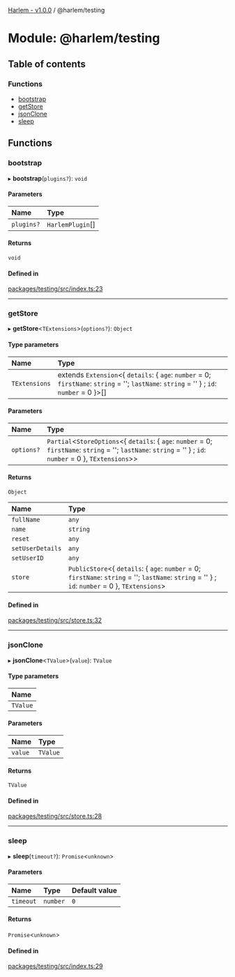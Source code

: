 [Harlem - v1.0.0](../index.md) / @harlem/testing

# Module: @harlem/testing

## Table of contents

### Functions

- [bootstrap](harlem_testing.md#bootstrap)
- [getStore](harlem_testing.md#getstore)
- [jsonClone](harlem_testing.md#jsonclone)
- [sleep](harlem_testing.md#sleep)

## Functions

### bootstrap

▸ **bootstrap**(`plugins?`): `void`

#### Parameters

| Name | Type |
| :------ | :------ |
| `plugins?` | `HarlemPlugin`[] |

#### Returns

`void`

#### Defined in

[packages/testing/src/index.ts:23](https://github.com/andrewcourtice/harlem/blob/1dcd57c/packages/testing/src/index.ts#L23)

___

### getStore

▸ **getStore**<`TExtensions`\>(`options?`): `Object`

#### Type parameters

| Name | Type |
| :------ | :------ |
| `TExtensions` | extends `Extension`<{ `details`: { `age`: `number` = 0; `firstName`: `string` = ''; `lastName`: `string` = '' } ; `id`: `number` = 0 }\>[] |

#### Parameters

| Name | Type |
| :------ | :------ |
| `options?` | `Partial`<`StoreOptions`<{ `details`: { `age`: `number` = 0; `firstName`: `string` = ''; `lastName`: `string` = '' } ; `id`: `number` = 0 }, `TExtensions`\>\> |

#### Returns

`Object`

| Name | Type |
| :------ | :------ |
| `fullName` | `any` |
| `name` | `string` |
| `reset` | `any` |
| `setUserDetails` | `any` |
| `setUserID` | `any` |
| `store` | `PublicStore`<{ `details`: { `age`: `number` = 0; `firstName`: `string` = ''; `lastName`: `string` = '' } ; `id`: `number` = 0 }, `TExtensions`\> |

#### Defined in

[packages/testing/src/store.ts:32](https://github.com/andrewcourtice/harlem/blob/1dcd57c/packages/testing/src/store.ts#L32)

___

### jsonClone

▸ **jsonClone**<`TValue`\>(`value`): `TValue`

#### Type parameters

| Name |
| :------ |
| `TValue` |

#### Parameters

| Name | Type |
| :------ | :------ |
| `value` | `TValue` |

#### Returns

`TValue`

#### Defined in

[packages/testing/src/store.ts:28](https://github.com/andrewcourtice/harlem/blob/1dcd57c/packages/testing/src/store.ts#L28)

___

### sleep

▸ **sleep**(`timeout?`): `Promise`<`unknown`\>

#### Parameters

| Name | Type | Default value |
| :------ | :------ | :------ |
| `timeout` | `number` | `0` |

#### Returns

`Promise`<`unknown`\>

#### Defined in

[packages/testing/src/index.ts:29](https://github.com/andrewcourtice/harlem/blob/1dcd57c/packages/testing/src/index.ts#L29)
